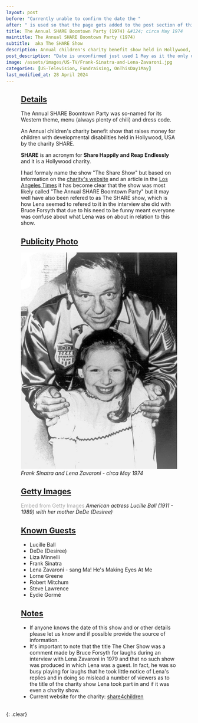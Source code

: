 ```yaml
---
layout: post
before: "Currently unable to confirm the date the "
after: " is used so that the page gets added to the post section of this website."
title: The Annual SHARE Boomtown Party (1974) &#124; circa May 1974
maintitle: The Annual SHARE Boomtown Party (1974)
subtitle:  aka The SHARE Show
description: Annual children's charity benefit show held in Hollywood, USA circa May 1974 by the charity SHARE
post_description: "Date is unconfirmed just used 1 May as it the only date we currently have: Annual children's charity benefit show held in Hollywood, USA circa May 1974."
image: /assets/images/US-TV/Frank-Sinatra-and-Lena-Zavaroni.jpg
categories: [US-Television, Fundraising, OnThisDay1May]
last_modified_at: 28 April 2024
---
```


<figure class="fig3">
<h2 id="infobox1"><a href="#infobox1">Details</a></h2>
<p>The Annual SHARE Boomtown Party was so-named for its Western theme, menu (always plenty of chili) and dress code.</p>
<p>An Annual children's charity benefit show that raises money for children with developmental disabilities held in Hollywood, USA by the charity SHARE.</p>
<p><strong>SHARE</strong> is an acronym for <strong>Share Happily and Reap Endlessly</strong> and it is a Hollywood charity.</p>
<p>I had formaly name the show "The Share Show" but based on information on the <a class="external-link" href="https://share4children.org/our-story/#:~:text=Boomtown%20Party%20and%20Show">charity's website</a> and an article in the <a class="external-link" href="https://www.latimes.com/archives/la-xpm-1989-05-22-vw-466-story.html">Los Angeles Times</a> it has become clear that the show was most likely called "The Annual SHARE Boomtown Party" but it may well have also been refered to as The SHARE show, which is how Lena seemed to refered to it in the interview she did with Bruce Forsyth that due to his need to be funny meant everyone was confuse about what Lena was on about in relation to this show.</p>
</figure>

<figure class="fig1">
<figcaption>
<h2 id="infobox2"><a href="#infobox2">Publicity Photo</a></h2>
</figcaption>
<a href="/assets/images/US-TV/Frank-Sinatra-and-Lena-Zavaroni.jpg"><img src="/assets/images/US-TV/Frank-Sinatra-and-Lena-Zavaroni.jpg" class="full-width zoom-in"></a>
<figcaption>
<cite>Frank Sinatra and Lena Zavaroni - circa May 1974</cite>
</figcaption>
</figure>

<figure class="fig2">
<h2 id="infobox3"><a href="#infobox3">Getty Images</a></h2>
<a id='MCy8JodPSON1aU7HiGD9vg' class='gie-single' href='http://www.gettyimages.com/detail/103908505' target='_blank' style='color:#a7a7a7;text-decoration:none;font-weight:normal !important;border:none;display:inline-block;'>Embed from Getty Images</a><script>window.gie=window.gie||function(c){(gie.q=gie.q||[]).push(c)};gie(function(){gie.widgets.load({id:'MCy8JodPSON1aU7HiGD9vg',sig:'I97xSG1vEhL6-ZVE7yxXYFPPmX0aHuZHrcC9zqQBs_M=',w:'400px',h:'594px',items:'103908505',caption: true ,tld:'com',is360: false })});</script><script src='//embed-cdn.gettyimages.com/widgets.js' charset='utf-8' async></script>
<cite>American actress Lucille Ball (1911 - 1989) with her mother DeDe (Desiree)</cite>
</figure>

<figure class="fig3">
<figcaption>
<h2 id="infobox4"><a href="#infobox4">Known Guests</a></h2>
<ul>
<li>Lucille Ball</li>
<li>DeDe (Desiree)</li>
<li>Liza Minnelli</li>
<li>Frank Sinatra</li>
<li>Lena Zavaroni - sang Ma! He's Making Eyes At Me</li>
<li>Lorne Greene</li>
<li>Robert Mitchum</li>
<li>Steve Lawrence</li>
<li>Eydie Gorm&#233;</li>
</ul>
<h2 id="infobox5"><a href="#infobox5">Notes</a></h2>
<ul>
<li>If anyone knows the date of this show and or other details please let us know and if possible provide the source of information.</li>
<li>It's important to note that the title The Cher Show was a comment made by Bruce Forsyth for laughs during an interview with Lena Zavaroni in 1979 and that no such show was produced in which Lena was a guest. In fact, he was so busy playing for laughs that he took little notice of Lena's replies and in doing so mislead a number of viewers as to the title of the charity show Lena took part in and if it was even a charity show.</li>
<li>Current website for the charity: <a class="external-link" href="https://share4children.org">share4children</a></li>
</ul>
</figcaption>
</figure>

<br />{: .clear}

